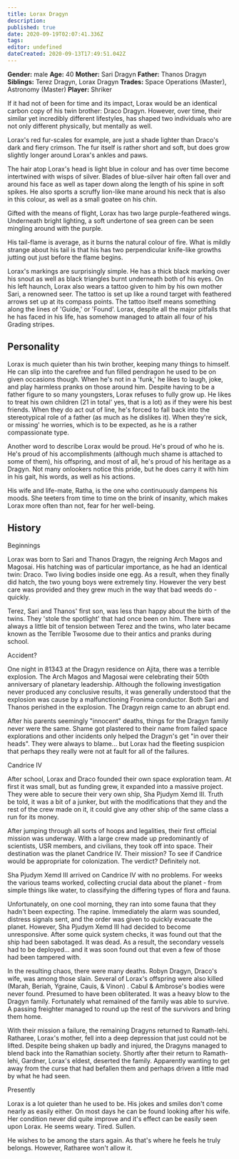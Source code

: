 ```yaml
---
title: Lorax Dragyn
description: 
published: true
date: 2020-09-19T02:07:41.336Z
tags: 
editor: undefined
dateCreated: 2020-09-13T17:49:51.042Z
---
```


**Gender:** male
**Age:** 40
**Mother:** Sari Dragyn
**Father:** Thanos Dragyn
**Siblings:** Terez Dragyn, Lorax Dragyn
**Trades:** Space Operations (Master), Astronomy (Master)
**Player:** Shriker

If it had not of been for time and its impact, Lorax would be an identical carbon copy of his twin brother: Draco Dragyn. However, over time, their similar yet incredibly different lifestyles, has shaped two individuals who are not only different physically, but mentally as well.

Lorax's red fur-scales for example, are just a shade lighter than Draco's dark and fiery crimson. The fur itself is rather short and soft, but does grow slightly longer around Lorax's ankles and paws.

The hair atop Lorax's head is light blue in colour and has over time become intertwined with wisps of silver. Blades of blue-silver hair often fall over and around his face as well as taper down along the length of his spine in soft spikes. He also sports a scruffy lion-like mane around his neck that is also in this colour, as well as a small goatee on his chin.

Gifted with the means of flight, Lorax has two large purple-feathered wings. Underneath bright lighting, a soft undertone of sea green can be seen mingling around with the purple.

His tail-flame is average, as it burns the natural colour of fire. What is mildly strange about his tail is that his has two perpendicular knife-like growths jutting out just before the flame begins.

Lorax's markings are surprisingly simple. He has a thick black marking over his snout as well as black triangles burnt underneath both of his eyes. On his left haunch, Lorax also wears a tattoo given to him by his own mother Sari, a renowned seer. The tattoo is set up like a round target with feathered arrows set up at its compass points. The tattoo itself means something along the lines of 'Guide,' or 'Found'. Lorax, despite all the major pitfalls that he has faced in his life, has somehow managed to attain all four of his Grading stripes.

## Personality

Lorax is much quieter than his twin brother, keeping many things to himself. He can slip into the carefree and fun filled pendragon he used to be on given occasions though. When he's not in a 'funk,' he likes to laugh, joke, and play harmless pranks on those around him. Despite having to be a father figure to so many youngsters, Lorax refuses to fully grow up. He likes to treat his own children (21 in total' yes, that is a lot) as if they were his best friends. When they do act out of line, he's forced to fall back into the stereotypical role of a father (as much as he dislikes it). When they're sick, or missing' he worries, which is to be expected, as he is a rather compassionate type.

Another word to describe Lorax would be proud. He's proud of who he is. He's proud of his accomplishments (although much shame is attached to some of them), his offspring, and most of all, he's proud of his heritage as a Dragyn. Not many onlookers notice this pride, but he does carry it with him in his gait, his words, as well as his actions.

His wife and life-mate, Ratha, is the one who continuously dampens his moods. She teeters from time to time on the brink of insanity, which makes Lorax more often than not, fear for her well-being.

## History

Beginnings

Lorax was born to Sari and Thanos Dragyn, the reigning Arch Magos and Magosai. His hatching was of particular importance, as he had an identical twin: Draco. Two living bodies inside one egg. As a result, when they finally did hatch, the two young boys were extremely tiny. However the very best care was provided and they grew much in the way that bad weeds do - quickly.

Terez, Sari and Thanos' first son, was less than happy about the birth of the twins. They 'stole the spotlight' that had once been on him. There was always a little bit of tension between Terez and the twins, who later became known as the Terrible Twosome due to their antics and pranks during school.

Accident?

One night in 81343 at the Dragyn residence on Ajita, there was a terrible explosion. The Arch Magos and Magosai were celebrating their 50th anniversary of planetary leadership. Although the following investigation never produced any conclusive results, it was generally understood that the explosion was cause by a malfunctioning Fronima conductor. Both Sari and Thanos perished in the explosion. The Dragyn reign came to an abrupt end.

After his parents seemingly "innocent" deaths, things for the Dragyn family never were the same. Shame got plastered to their name from failed space explorations and other incidents only helped the Dragyn's get "in over their heads". They were always to blame... but Lorax had the fleeting suspicion that perhaps they really were not at fault for all of the failures.

Candrice IV

After school, Lorax and Draco founded their own space exploration team. At first it was small, but as funding grew, it expanded into a massive project. They were able to secure their very own ship, Sha Pjudym Xemd III. Truth be told, it was a bit of a junker, but with the modifications that they and the rest of the crew made on it, it could give any other ship of the same class a run for its money.

After jumping through all sorts of hoops and legalities, their first official mission was underway. With a large crew made up predominantly of scientists, USR members, and civilians, they took off into space. Their destination was the planet Candrice IV. Their mission? To see if Candrice would be appropriate for colonization. The verdict? Definitely not.

Sha Pjudym Xemd III arrived on Candrice IV with no problems. For weeks the various teams worked, collecting crucial data about the planet - from simple things like water, to classifying the differing types of flora and fauna.

Unfortunately, on one cool morning, they ran into some fauna that they hadn't been expecting. The rapine. Immediately the alarm was sounded, distress signals sent, and the order was given to quickly evacuate the planet. However, Sha Pjudym Xemd III had decided to become unresponsive. After some quick system checks, it was found out that the ship had been sabotaged. It was dead. As a result, the secondary vessels had to be deployed... and it was soon found out that even a few of those had been tampered with.

In the resulting chaos, there were many deaths. Robyn Dragyn, Draco's wife, was among those slain. Several of Lorax's offspring were also killed (Marah, Beriah, Ygraine, Cauis, & Vinon) . Cabul & Ambrose's bodies were never found. Presumed to have been obliterated. It was a heavy blow to the Dragyn family. Fortunately what remained of the family was able to survive. A passing freighter managed to round up the rest of the survivors and bring them home.

With their mission a failure, the remaining Dragyns returned to Ramath-lehi. Ratharee, Lorax's mother, fell into a deep depression that just could not be lifted. Despite being shaken up badly and injured, the Dragyns managed to blend back into the Ramathian society. Shortly after their return to Ramath-lehi, Gardner, Lorax's eldest, deserted the family. Apparently wanting to get away from the curse that had befallen them and perhaps driven a little mad by what he had seen.

Presently

Lorax is a lot quieter than he used to be. His jokes and smiles don't come nearly as easily either. On most days he can be found looking after his wife. Her condition never did quite improve and it's effect can be easily seen upon Lorax. He seems weary. Tired. Sullen.

He wishes to be among the stars again. As that's where he feels he truly belongs. However, Ratharee won't allow it.